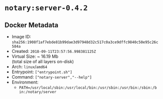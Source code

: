 # `notary:server-0.4.2`

## Docker Metadata

- Image ID: `sha256:1908f1af7ebde81b99dae3d97948d32c517c0a3ce9dffc9840c50e95c26c584a`
- Created: `2018-09-11T23:57:56.998381125Z`
- Virtual Size: ~ 16.19 Mb  
  (total size of all layers on-disk)
- Arch: `linux`/`amd64`
- Entrypoint: `["entrypoint.sh"]`
- Command: `["notary-server","--help"]`
- Environment:
  - `PATH=/usr/local/sbin:/usr/local/bin:/usr/sbin:/usr/bin:/sbin:/bin:/notary/server`

